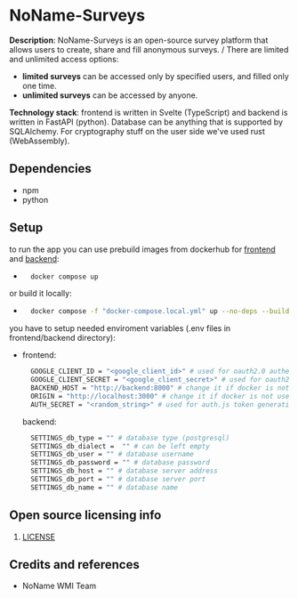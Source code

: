 # NoName-Surveys

**Description**:  NoName-Surveys is an open-source survey platform that allows users to create, share and fill anonymous surveys. /
There are limited and unlimited access options:
- **limited surveys** can be accessed only by specified users, and filled only one time.
- **unlimited surveys** can be accessed by anyone.

**Technology stack**: frontend is written in Svelte (TypeScript) and backend is written in FastAPI (python). Database can be anything that is supported by SQLAlchemy. For cryptography stuff on the user side we've used rust (WebAssembly).

## Dependencies
- npm
- python

## Setup
to run the app you can use prebuild images from dockerhub for [frontend]() and [backend]():
- ```sh
    docker compose up
    ```

or build it locally:
- ```sh
    docker compose -f "docker-compose.local.yml" up --no-deps --build
  ```
you have to setup needed enviroment variables (.env files in frontend/backend directory):
- frontend:
  ```sh
    GOOGLE_CLIENT_ID = "<google_client_id>" # used for oauth2.0 authentication
    GOOGLE_CLIENT_SECRET = "<google_client_secret>" # used for oauth2.0 authentication
    BACKEND_HOST = "http://backend:8000" # change it if docker is not used
    ORIGIN = "http://localhost:3000" # change it if docker is not used
    AUTH_SECRET = "<random_string>" # used for auth.js token generation
  ```
  backend:
  ```sh
    SETTINGS_db_type = "" # database type (postgresql)
    SETTINGS_db_dialect =  "" # can be left empty
    SETTINGS_db_user = "" # database username
    SETTINGS_db_password = "" # database password
    SETTINGS_db_host = "" # database server address
    SETTINGS_db_port = "" # database server port
    SETTINGS_db_name = "" # database name
  ```

## Open source licensing info
1. [LICENSE](LICENSE)

## Credits and references
- NoName WMI Team
